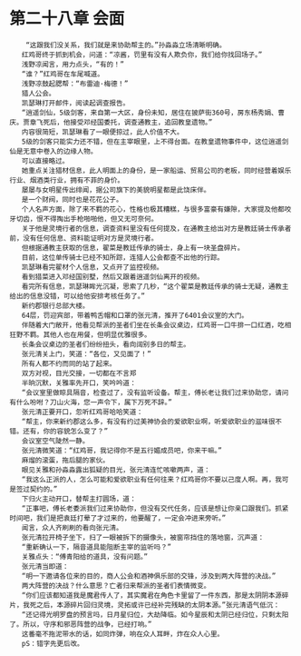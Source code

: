 # 第二十八章 会面
        “这跟我们没关系，我们就是来协助帮主的。”孙淼淼立场清晰明确。
       红鸡哥终于抓到机会，问道：“凉酱，罚里有没有人欺负你，我们给你找回场子。”
       浅野凉闻言，用力点头，“有的！”
       “谁？”红鸡哥在车尾喊道。
       浅野凉鼓起腮帮：“布雷迪·梅德！”
       猎人公会。
       凯瑟琳打开邮件，阅读起调查报告。
       “逍遥剑仙，5级剑客，来自第一大区，身份未知，居住在披萨街360号，房东杨秀娟、曹庆。贾章飞死后，他接受邓经国委托，调查通教主，追回教皇遗物。”
       内容很简短，凯瑟琳看了一眼便掠过，此人价值不大。
       5级的剑客只能实力还不错，但在主宰眼里，上不得台面。在教皇遗物事件中，这位逍遥剑仙是无意中卷入的边缘人物。
       可以直接略过。
       她重点关注猎材信息，此人明面上的身份，是一家船运、贸易公司的老板，同时经营着娱乐行业、烟酒类行业，拥有不菲的身价。
       屡屡与女明星传出绯闻，据公司旗下的美貌明星都是此饶床伴。
       是一个财阀，同时也是花花公子。
       个人名声方面，除了来不羁的花心，性格也极其糟糕，与很多富豪有嫌隙，大家提及他都咬牙切齿，恨不得掏出手枪啪啪他，但又无可奈何。
       关于他是灵境行者的信息，调查资料里没有任何提及，在通教主给出对方是教廷骑士传承者前，没有任何信息、资料能证明对方是灵境行者。
       但根据通教主获取的信息，翟菜是教廷传承的骑士，身上有一块圣盘碎片。
       目前，这位单传骑士已经不知所踪，连猎人公会都查不出他的行踪。
       凯瑟琳看完翟材个人信息，又点开了监控视频。
       看到猎菜进入邓经国别墅，然后又跟着逍遥剑仙离开的视频。
       看完所有信息，凯瑟琳眸光沉凝，思索了几秒，“这个翟菜是教廷传承的骑士无疑，通教主给出的信息没错，可以给他安排考核任务了。”
       新约郡银行总部大楼。
       64层，罚迎宾部，带着鸭舌帽和口罩的张元清，推开了6401会议室的大门。
       伴随着大门敞开，他看见帮派的圣者们坐在长条会议桌边，红鸡哥一口牛排一口红酒，吃相狂野不羁。其他人也在用餐，但明显优雅很多。
       长条会议桌边的圣者们纷纷扭头，看向阔别多日的帮主。
       张元清关上门，笑道：“各位，又见面了！”
       所有人都不约而同的站了起来。
       双方对视，目光交接，一切都在不言郑
       半晌沉默，关雅率先开口，笑吟吟道：
       “会议室里做晾具隔音，检查过了，没有监听设备。帮主，傅长老让我们过来协助您，请问有什么吩咐？刀山火海，您一声令下，属下万死不辞。”
       张元清正要开口，忽听红鸡哥哈哈笑道：
       “帮主，你来新约郡这么多，有没有约过美神协会的爱欲职业啊，听爱欲职业的滋味很不错。还有，你的容貌怎么变了？”
       会议室空气陡然一静。
       张元清微笑道：“红鸡哥，我记得你不是五行媚成员吧，你来干嘛。”
       麻熘的滚蛋，拖后腿的家伙。
       眼见关雅和孙淼淼露出狐疑的目光，张元清连忙咳嗽两声，道：
       “我这么正派的人，怎么可能和爱欲职业有任何往来？红鸡哥你不要以己度人啊。再，我可是签过契约的。”
       下归火主动开口，替帮主打圆场，道：
       “正事吧，傅长老委派我们过来协助你，但没有交代任务，应该是想让你亲口跟我们。抓紧时间吧，我们是把袁廷打晕了才过来的，他要醒了，一定会冲进来旁听。”
       闻言，众人齐刷刷的看向张元清。
       张元清拉开椅子坐下，扫了一眼被拆下的摄像头，被窗帘挡住的落地窗，沉声道：
       “重新确认一下，隔音道具能阻断主宰的监听吗？”
       关雅点头：“傅青阳给的道具，没有问题。”
       张元清当即道：
       “明一下邀请各位来的目的，商人公会和酒神俱乐部的交锋，涉及到两大阵营的决战。”
       两大阵营的决战？什么意思？亡者归来帮派的圣者们表情微变。
       “你们应该都知道我是魔君传人了，其实魔君在角色卡里留了一件东西，那是太阴阴本源碎片，我死之后，本源碎片回归灵境，灵拓或许已经补完残缺的太阴本源。”张元清语气低沉：
       “还记得光明罗盘的预言吗，日月星归位，大劫降临。如今星辰和太阴已经归位，只剩太阳了。所以，守序和邪恶阵营的战争，已经打响。”
       这番毫不拖泥带水的话，如同炸弹，响在众人耳畔，炸在众人心里。
       pS：错字先更后改。